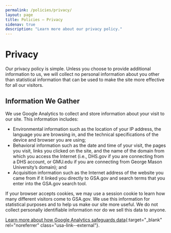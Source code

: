 ```yaml
---
permalink: /policies/privacy/
layout: page
title: Policies – Privacy
sidenav: true
description: "Learn more about our privacy policy."
---
```


# Privacy

Our privacy policy is simple. Unless you choose to provide additional information to us, we will collect no personal information about you other than statistical information that can be used to make the site more effective for all our visitors.

## Information We Gather
We use Google Analytics to collect and store information about your visit to our site. This information includes:

* Environmental information such as the location of your IP address, the language you are browsing in, and the technical specifications of the device and browser you are using;
* Behavioral information such as the date and time of your visit, the pages you visit, links you clicked on the site, and the name of the domain from which you access the Internet (i.e., DHS.gov if you are connecting from a DHS account, or GMU.edu if you are connecting from George Mason University’s domain); and
* Acquisition information such as the Internet address of the website you came from if it linked you directly to GSA.gov and search terms that you enter into the GSA.gov search tool.

If your browser accepts cookies, we may use a session cookie to learn how many different visitors come to GSA.gov. We use this information for statistical purposes and to help us make our site more useful. We do not collect personally identifiable information nor do we sell this data to anyone.

[Learn more about how Google Analytics safeguards data](https://www.usa.gov/optout-instructions){:target="_blank" rel="noreferrer" class="usa-link--external"}.


